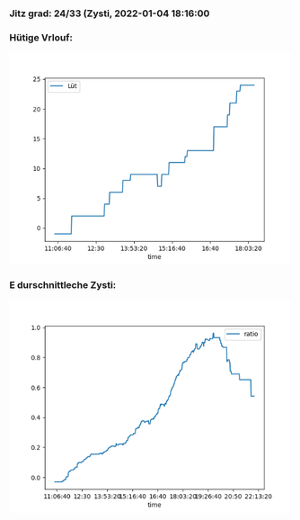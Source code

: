 ### Jitz grad: 24/33 (Zysti, 2022-01-04 18:16:00

### Hütige Vrlouf:
![Graph](Today.png)

### E durschnittleche Zysti:
![Graph](Zysti.png)